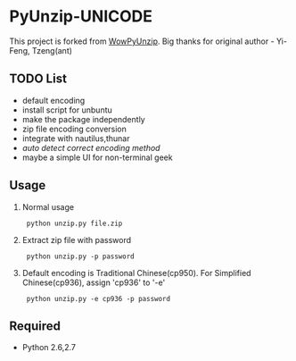 # PyUnzip-UNICODE

This project is forked from [WowPyUnzip](https://github.com/yftzeng/WowPyUnzip). Big thanks for original author - Yi-Feng, Tzeng(ant)


## TODO List

+ default encoding
+ install script for unbuntu
+ make the package independently
+ zip file encoding conversion
+ integrate with nautilus,thunar
+ *auto detect correct encoding method*
+ maybe a simple UI for non-terminal geek


## Usage

1. Normal usage

        python unzip.py file.zip

2. Extract zip file with password

        python unzip.py -p password

3. Default encoding is Traditional Chinese(cp950). For Simplified Chinese(cp936), assign 'cp936' to '-e'

        python unzip.py -e cp936 -p password


## Required

- Python 2.6,2.7


